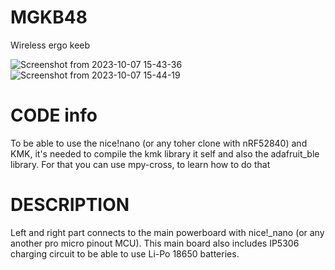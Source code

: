 # MGKB48
Wireless ergo keeb 


![Screenshot from 2023-10-07 15-43-36](https://github.com/BacaR00T/MGKB48/assets/81833517/d8f7f681-150d-416c-a624-c4bb8dc74a29)
![Screenshot from 2023-10-07 15-44-19](https://github.com/BacaR00T/MGKB48/assets/81833517/eddfc508-3062-4606-a9ec-e8fb9a15d32b)

# CODE info
To be able to use the nice!nano (or any toher clone with nRF52840) and KMK, it's needed to compile the kmk library it self and also the adafruit_ble library. For that you can use mpy-cross, to learn how to do that


# DESCRIPTION
Left and right part connects to the main powerboard with nice!_nano (or any another pro micro pinout MCU). This main board also includes IP5306 charging circuit to be able to use Li-Po 18650 batteries.
